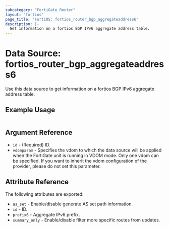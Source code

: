 ```yaml
---
subcategory: "FortiGate Router"
layout: "fortios"
page_title: "FortiOS: fortios_router_bgp_aggregateaddress6"
description: |-
  Get information on a fortios BGP IPv6 aggregate address table.
---
```


# Data Source: fortios_router_bgp_aggregateaddress6
Use this data source to get information on a fortios BGP IPv6 aggregate address table.


## Example Usage

```hcl

```

## Argument Reference

* `id` - (Required) ID.
* `vdomparam` - Specifies the vdom to which the data source will be applied when the FortiGate unit is running in VDOM mode. Only one vdom can be specified. If you want to inherit the vdom configuration of the provider, please do not set this parameter.

## Attribute Reference

The following attributes are exported:

* `as_set` - Enable/disable generate AS set path information.
* `id` - ID.
* `prefix6` - Aggregate IPv6 prefix.
* `summary_only` - Enable/disable filter more specific routes from updates.
